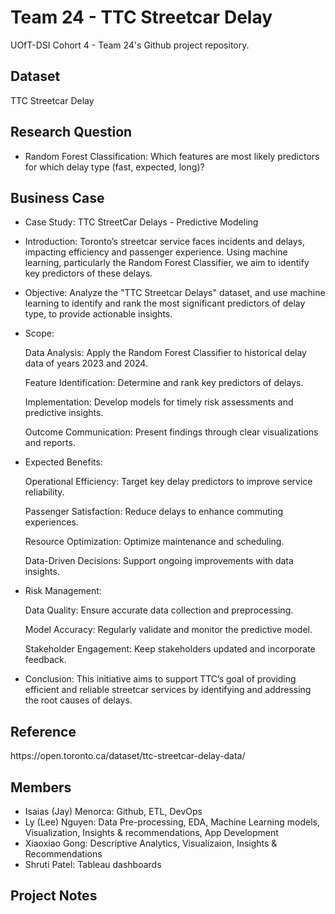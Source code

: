 # Team 24 - TTC Streetcar Delay

UOfT-DSI Cohort 4 - Team 24's Github project repository.

<h2>Dataset</h2>
TTC Streetcar Delay

<h2>Research Question</h2>
<ul>
  <li>Random Forest Classification: Which features are most likely predictors for which delay type (fast, expected, long)?</li> 
</ul>

<h2>Business Case</h2>
<ul>
  <li>Case Study: TTC StreetCar Delays - Predictive Modeling </li> 
</ul>

<ul>
  <li>Introduction: Toronto’s streetcar service faces incidents and delays, impacting efficiency and passenger experience. Using machine learning, particularly the Random Forest Classifier, we aim to identify key predictors of these delays.</li> 
</ul>

<ul>
  <li>Objective: Analyze the "TTC Streetcar Delays" dataset, and use machine learning to identify and rank the most significant predictors of delay type, to provide actionable insights.</li> 
</ul>

<ul>
  <li>Scope:

Data Analysis: Apply the Random Forest Classifier to historical delay data of years 2023 and 2024.

Feature Identification: Determine and rank key predictors of delays.

Implementation: Develop models for timely risk assessments and predictive insights.

Outcome Communication: Present findings through clear visualizations and reports.</li> 
</ul>


<ul>
  <li>Expected Benefits:

Operational Efficiency: Target key delay predictors to improve service reliability.

Passenger Satisfaction: Reduce delays to enhance commuting experiences.

Resource Optimization: Optimize maintenance and scheduling.

Data-Driven Decisions: Support ongoing improvements with data insights.</li> 
</ul>

<ul>
  <li>Risk Management:

Data Quality: Ensure accurate data collection and preprocessing.

Model Accuracy: Regularly validate and monitor the predictive model.

Stakeholder Engagement: Keep stakeholders updated and incorporate feedback.</li> 
</ul>

<ul>
  <li>Conclusion: This initiative aims to support TTC’s goal of providing efficient and reliable streetcar services by identifying and addressing the root causes of delays.</li> 
</ul> 


<h2>Reference</h2>
https://open.toronto.ca/dataset/ttc-streetcar-delay-data/

<h2>Members</h2>
<ul>
  <li>Isaias (Jay) Menorca: Github, ETL, DevOps </li>
  <li>Ly (Lee) Nguyen: Data Pre-processing, EDA, Machine Learning models, Visualization, Insights & recommendations, App Development</li>
  <li>Xiaoxiao Gong: Descriptive Analytics, Visualizaion, Insights & Recommendations</li>
  <li>Shruti Patel: Tableau dashboards</li>
</ul>


<h2>Project Notes</h2>
